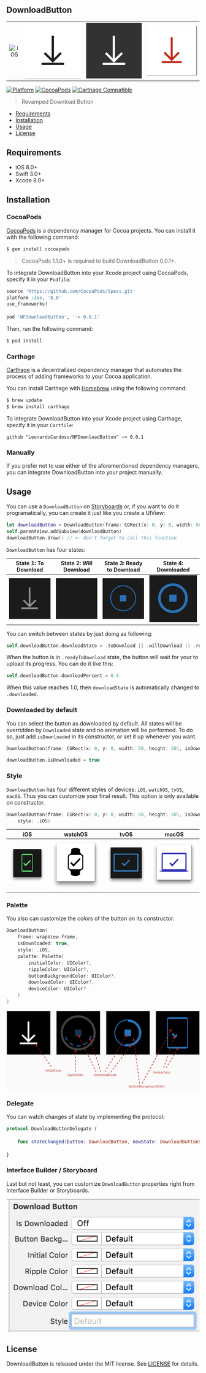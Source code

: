 ## DownloadButton

| || | |
|:-:|:-:|:-:|:-:|
| ![iOS](Images/iOS.gif) | ![watchOS](Images/watchOS.gif) | ![tvOS](Images/tvOS.gif)  | ![macOS](Images/macOS.gif) |

[![Platform](https://img.shields.io/badge/platform-iOS-orange.svg)](https://github.com/LeonardoCardoso/NFDownloadButton#requirements-and-details)
[![CocoaPods](https://img.shields.io/badge/pod-v0.0.1-red.svg)](https://github.com/LeonardoCardoso/NFDownloadButton#cocoapods)
[![Carthage Compatible](https://img.shields.io/badge/Carthage-compatible-4BC51D.svg)](https://github.com/LeonardoCardoso/NFDownloadButton#carthage)

> Revamped Download Button

- [Requirements](#requirements)
- [Installation](#installation)
- [Usage](#usage)
- [License](#license)

## Requirements

- iOS 8.0+
- Swift 3.0+
- Xcode 8.0+

## Installation

### CocoaPods

[CocoaPods](http://cocoapods.org) is a dependency manager for Cocoa projects. You can install it with the following command:

```bash
$ gem install cocoapods
```

> CocoaPods 1.1.0+ is required to build DownloadButton 0.0.1+.

To integrate DownloadButton into your Xcode project using CocoaPods, specify it in your `Podfile`:

```ruby
source 'https://github.com/CocoaPods/Specs.git'
platform :ios, '8.0'
use_frameworks!

pod 'NFDownloadButton', '~> 0.0.1'
```

Then, run the following command:

```bash
$ pod install
```

### Carthage

[Carthage](https://github.com/Carthage/Carthage) is a decentralized dependency manager that automates the process of adding frameworks to your Cocoa application.

You can install Carthage with [Homebrew](http://brew.sh/) using the following command:

```bash
$ brew update
$ brew install carthage
```

To integrate DownloadButton into your Xcode project using Carthage, specify it in your `Cartfile`:

```ogdl
github "LeonardoCardoso/NFDownloadButton" ~> 0.0.1
```

### Manually

If you prefer not to use either of the aforementioned dependency managers, you can integrate DownloadButton into your project manually.

## Usage

You can use a `DownloadButton` on [Storyboards](#storyboard) or, if you want to do it programatically, you can create it just like you create a UIView:

```swift
let downloadButton = DownloadButton(frame: CGRect(x: 0, y: 0, width: 50, height: 50))
self.parentView.addSubview(downloadButton)
downloadButton.draw() // <- don't forget to call this function
```

`DownloadButton` has four states:

| State 1: To Download | State 2: Will Download | State 3: Ready to Download | State 4: Downloaded |
|:-:|:-:|:-:|:-:|
| ![first](Images/first.gif) | ![second](Images/second.gif) | ![third](Images/third.gif)  | ![fourth](Images/fourth.gif) |

You can switch between states by just doing as following:

```swift
self.downloadButton.downloadState = .toDownload || .willDownload || .readyToDownload || .downloaded
```

When the button is in `.readyToDownload` state, the button will wait for your to upload its progress. You can do it like this:

```swift
self.downloadButton.downloadPercent = 0.5
```
When this value reaches 1.0, then `downloadState` is automatically changed to `.downloaded`.

### Downloaded by default

You can select the button as downloaded by default. All states will be overridden by `Downloaded` state and no animation will be performed. To do so, just add `isDownloaded` in its constructor, or set it up whenever you want.

```swift
DownloadButton(frame: CGRect(x: 0, y: 0, width: 50, height: 50), isDownloaded: true)
```
```swift
downloadButton.isDownloaded = true
``` 

### Style

`DownloadButton` has four different styles of devices: `iOS`, `watchOS`, `tvOS`, `macOS`. Thus you can customize your final result. This option is only available on constructor.

```swift
DownloadButton(frame: CGRect(x: 0, y: 0, width: 50, height: 50), isDownloaded: true,
    style: .iOS)
```
| iOS | watchOS | tvOS | macOS |
|:-:|:-:|:-:|:-:|
| ![iOS](Images/iOS.png) | ![watchOS](Images/watchOS.png) | ![tvOS](Images/tvOS.png)  | ![macOS](Images/macOS.png) |

### Palette

You also can customize the colors of the button on its constructor.

```swift
DownloadButton(
    frame: wrapView.frame,
    isDownloaded: true,
    style: .iOS,
    palette: Palette(
        initialColor: UIColor?,
        rippleColor: UIColor?,
        buttonBackgroundColor: UIColor?,
        downloadColor: UIColor?,
        deviceColor: UIColor?
    )
)
```

![palette](Images/palette.png)

### Delegate

You can watch changes of state by implementing the protocol:

```swift
protocol DownloadButtonDelegate {

    func stateChanged(button: DownloadButton, newState: DownloadButtonState)

}
```

### Interface Builder / Storyboard

Last but not least, you can customize `DownloadButton` properties right from Interface Builder or Storyboards. 

![storyboard](Images/storyboard.png)

## License

DownloadButton is released under the MIT license. See [LICENSE](https://github.com/LeonardoCardoso/NFDownloadButton/blob/master/LICENSE) for details.
